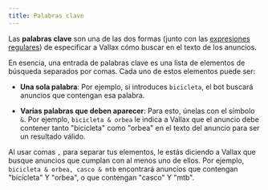 ```yaml
---
title: Palabras clave
---
```


Las **palabras clave** son una de las dos formas (junto con las [expresiones regulares](https://es.wikipedia.org/wiki/Expresi%C3%B3n_regular)) de especificar a Vallax cómo buscar en el texto de los anuncios.

En esencia, una entrada de palabras clave es una lista de elementos de búsqueda separados por comas. Cada uno de estos elementos puede ser:

* **Una sola palabra**: Por ejemplo, si introduces `bicicleta`, el bot buscará anuncios que contengan esa palabra.

* **Varias palabras que deben aparecer**: Para esto, únelas con el símbolo `&`. Por ejemplo, `bicicleta & orbea` le indica a Vallax que el anuncio debe contener tanto "bicicleta" como "orbea" en el texto del anuncio para ser un resultado válido.

Al usar comas `,` para separar tus elementos, le estás diciendo a Vallax que busque anuncios que cumplan con al menos uno de ellos. Por ejemplo, `bicicleta & orbea, casco & mtb` encontrará anuncios que contengan "bicicleta" Y "orbea", o que contengan "casco" Y "mtb".
